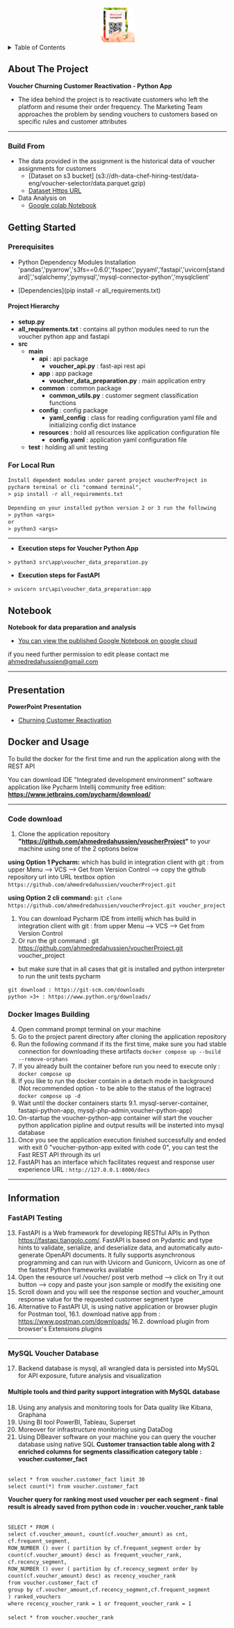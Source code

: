 <div id="top"></div>
<!-- PROJECT LOGO -->
<br />
<div align="center">
  <a href="https://github.com/ahmedredahussien/voucherProject">
    <img src="images/logo.png" alt="Logo" width="80" height="80">
  </a>
</div>
  
<!-- TABLE OF CONTENTS -->
<details>
  <summary>Table of Contents</summary>
  <ol>
    <li>
      <a href="#about-the-project">About The Project</a>
    </li>
    <li>
      <a href="#getting-started">Getting Started</a>
      <ul>
        <li><a href="#prerequisites">Prerequisites</a></li>
        <li><a href="#project-hierarchy">Project Hierarchy</a></li>
        <li><a href="#for-local-run">For Local Run</a></li>
      </ul>
    </li>
    <li><a href="#notebook">Notebook</a></li>
    <li><a href="#presentation">Presentation</a></li>
    <li>
        <a href="#docker-and-usage">Docker and Usage</a>
        <ul>
            <li><a href="#code-download">Code download</a></li>
            <li><a href="#docker-images-building">Docker Images Building</a></li>
        </ul>
    </li>
    <li>
        <a href="#information">Information</a>
        <ul>
            <li><a href="#fastapi-testing">FastAPI Testing</a></li>
            <li><a href="#mysql-voucher-database">MySQL Voucher Database</a></li>
        </ul>
    </li>
  </ol>
</details>

## About The Project
**Voucher Churning Customer Reactivation - Python App**
- The idea behind the project is to reactivate customers who left the platform and resume their
order frequency. The Marketing Team approaches the problem by sending vouchers to
customers based on specific rules and customer attributes

---
### Build From
- The data provided in the assignment is the historical data of voucher assignments for
customers  
    * [Dataset on s3 bucket] (s3://dh-data-chef-hiring-test/data-eng/voucher-selector/data.parquet.gzip)
    * [Dataset Https URL](https://dh-data-chef-hiring-test.s3.eu-central-1.amazonaws.com/data-eng/voucher-selector/data.parquet.gzip)
- Data Analysis on 
   * [Google colab Notebook](https://colab.research.google.com/drive/18_c5cS3fHxeIuwoAPH5aCXXawr2V9WUP?usp=sharing)

## Getting Started

### Prerequisites 

- Python Dependency Modules Installation 'pandas','pyarrow','s3fs==0.6.0','fsspec','pyyaml','fastapi','uvicorn[standard]','sqlalchemy','pymysql','mysql-connector-python','mysqlclient'
* [Dependencies](pip install -r all_requirements.txt)

#### Project Hierarchy 
* **setup.py**
* **all_requirements.txt** : contains all python modules need to run the voucher python app and fastapi
* **src**
    * **main**
        * **api** : api package
            * **voucher_api.py** : fast-api rest api
        * **app** : app package
            * **voucher_data_preparation.py** : main application entry
        * **common** : common package
            * **common_utils.py** : customer segment classification functions
        * **config** : config package
            * **yaml_config** : class for reading configuration yaml file and initializing config dict instance
        * **resources**  : hold all resources like application configuration file
            * **config.yaml** : application yaml configuration file 
    * **test** : holding all unit testing 

### For Local Run 
```
Install dependent modules under parent project voucherProject in pycharm terminal or cli "command terminal", 
> pip install -r all_requirements.txt

Depending on your installed python version 2 or 3 run the following
> python <args>
or
> python3 <args>
```
---
- **Execution steps for Voucher Python App**

`` > python3 src\app\voucher_data_preparation.py ``

- **Execution steps for FastAPI**

`` > uvicorn src\api\voucher_data_preparation:app ``


## Notebook 
**Notebook for data preparation and analysis**
* [You can view the published Google Notebook on google cloud](https://colab.research.google.com/drive/18_c5cS3fHxeIuwoAPH5aCXXawr2V9WUP?usp=sharing)

if you need further permission to edit please contact me ahmedredahussien@gmail.com 

---

## Presentation
**PowerPoint Presentation**
* [Churning Customer Reactivation](https://docs.google.com/presentation/d/1JESapE-7auJNW6evjp1srvGhA9TarUPn/edit?usp=sharing&ouid=109467200517397620113&rtpof=true&sd=true)

## Docker and Usage

To build the docker for the first time and run the application along with the REST API

You can download IDE "Integrated development environment" software application like Pycharm Intellij community free edition: **https://www.jetbrains.com/pycharm/download/**   

---

### Code download
1. Clone the application repository **"https://github.com/ahmedredahussien/voucherProject"** to your machine using one of the 2 options below

**using Option 1 Pycharm:** which has build in integration client with git : 
from upper Menu --> VCS -->  Get from Version Control --> copy the github repository url into URL textbox option
``https://github.com/ahmedredahussien/voucherProject.git``

**using Option 2 cli command:** 
``git clone https://github.com/ahmedredahussien/voucherProject.git voucher_project``


1. You can download Pycharm IDE from intellij which has build in integration client with git : from upper Menu --> VCS -->  Get from Version Control 
2. Or run the git command : git https://github.com/ahmedredahussien/voucherProject.git voucher_project
* but make sure that in all cases that git is installed and python interpreter to run the unit tests
pycharm
```
git download : https://git-scm.com/downloads
python >3+ : https://www.python.org/downloads/
```

### Docker Images Building
4. Open command prompt terminal on your machine 
5. Go to the project parent directory after cloning the application repository 
6. Run the following command if its the first time, make sure you had stable connection for downloading these artifacts
``docker compose up --build --remove-orphans``
7. If you already built the container before run you need to execute only : 
``docker compose up``
8. If you like to run the docker contain in a detach mode in background (Not recommended option - to be able to the status of the logtrace)
``docker compose up -d``
9. Wait until the docker containers starts 
9.1. mysql-server-container, fastapi-python-app, mysql-php-admin,voucher-python-app)
10. On-startup the voucher-python-app container will start the voucher python application pipline and output results will be insterted into mysql database
11. Once you see the application execution finished successfully and ended with exit 0 "voucher-python-app exited with code 0", you can test the Fast REST API through its url
12. FastAPI has an interface which facilitates request and response user experience URL : 
``http://127.0.0.1:8000/docs``
---
## Information

### FastAPI Testing
13. FastAPI is a Web framework for developing RESTful APIs in Python https://fastapi.tiangolo.com/. FastAPI is based on Pydantic and type hints to validate, serialize, and deserialize data, and automatically auto-generate OpenAPI documents. It fully supports asynchronous programming and can run with Uvicorn and Gunicorn, Uvicorn as one of the fastest Python frameworks available 
14. Open the resource url /voucher/ post verb method --> click on Try it out button --> copy and paste your json sample or modify the exisiting one 
15. Scroll down and you will see the response section and voucher_amount response value for the requested customer segment type
16. Alternative to FastAPI UI, is using native application or browser plugin for Postman tool, 
16.1. download native app from : https://www.postman.com/downloads/
16.2. download plugin from browser's Extensions plugins 
---
### MySQL Voucher Database 
17. Backend database is mysql, all wrangled data is persisted into MySQL for API exposure, future analysis and visualization
#### Multiple tools and third parity support integration with MySQL database  
18. Using any analysis and monitoring tools for Data quality  like Kibana, Graphana
19. Using  BI tool PowerBI, Tableau, Superset
20. Moreover for infrastructure monitoring using DataDog 
21. Using DBeaver software on your machine you can query  the voucher database using native SQL 
**Customer transaction table along with 2 enriched columns for segments classification category table : voucher.customer_fact** 

```

select * from voucher.customer_fact limit 30
select count(*) from voucher.customer_fact 

```
**Voucher query for ranking most used voucher per each segment - final result is already saved from python code in : voucher.voucher_rank table** 

```

SELECT * FROM (
select cf.voucher_amount, count(cf.voucher_amount) as cnt, 
cf.frequent_segment, 
ROW_NUMBER () over ( partition by cf.frequent_segment order by count(cf.voucher_amount) desc) as frequent_voucher_rank,
cf.recency_segment,  
ROW_NUMBER () over ( partition by cf.recency_segment order by count(cf.voucher_amount) desc) as recency_voucher_rank
from voucher.customer_fact cf 
group by cf.voucher_amount,cf.recency_segment,cf.frequent_segment
) ranked_vouchers
where recency_voucher_rank = 1 or frequent_voucher_rank = 1

select * from voucher.voucher_rank 

```

